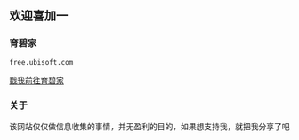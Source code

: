 ## 欢迎喜加一

### 育碧家
```markdown
free.ubisoft.com
```
[戳我前往育碧家](https://free.ubisoft.com)


### 关于
该网站仅仅做信息收集的事情，并无盈利的目的，如果想支持我，就把我分享了吧
